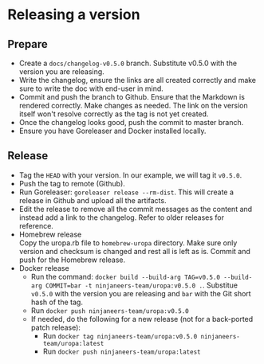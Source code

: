 # Releasing a version

## Prepare

- Create a `docs/changelog-v0.5.0` branch. Substitute v0.5.0 with the version
  you are releasing.
- Write the changelog, ensure the links are all created correctly and
  make sure to write the doc with end-user in mind.
- Commit and push the branch to Github. Ensure that the Markdown is rendered
  correctly. Make changes as needed. The link on the version itself won't
  resolve correctly as the tag is not yet created.
- Once the changelog looks good, push the commit to master branch.
- Ensure you have Goreleaser and Docker installed locally.

## Release

- Tag the `HEAD` with your version. In our example, we will tag it `v0.5.0`.
- Push the tag to remote (Github).
- Run Goreleaser: `goreleaser release --rm-dist`. This will create
  a release in Github and upload all the artifacts.
- Edit the release to remove all the commit messages as the content and
  instead add a link to the changelog. Refer to older releases for reference.
- Homebrew release  
  Copy the uropa.rb file to `homebrew-uropa` directory.
  Make sure only version and checksum is changed and rest all is left as is.
  Commit and push for the Homebrew release.
- Docker release  
  - Run the command:
    `docker build --build-arg TAG=v0.5.0 --build-arg COMMIT=bar -t ninjaneers-team/uropa:v0.5.0 .`.
    Substitue `v0.5.0` with the version you are releasing and `bar` with the 
    Git short hash of the tag.
  - Run `docker push ninjaneers-team/uropa:v0.5.0`
  - If needed, do the following for a new release (not for a back-ported
    patch release):
    - Run `docker tag ninjaneers-team/uropa:v0.5.0 ninjaneers-team/uropa:latest`
    - Run `docker push ninjaneers-team/uropa:latest`

